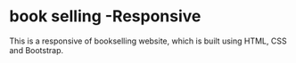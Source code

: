 # book selling -Responsive
This is a responsive of bookselling website, which is built using HTML, CSS and Bootstrap.
